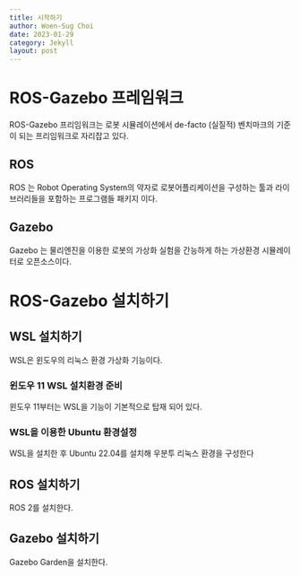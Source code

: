```yaml
---
title: 시작하기
author: Woen-Sug Choi
date: 2023-01-29
category: Jekyll
layout: post
---
```


# ROS-Gazebo 프레임워크
ROS-Gazebo 프리임워크는 로봇 시뮬레이션에서 de-facto (실질적) 벤치마크의 기준이 되는 프리임워크로 자리잡고 있다.


## ROS
ROS 는 Robot Operating System의 약자로 로봇어플리케이션을 구성하는 툴과 라이브러리들을 포함하는 프로그램들 패키지 이다.

## Gazebo
Gazebo 는 물리엔진을 이용한 로봇의 가상화 실험을 간능하게 하는 
가상환경 시뮬레이터로 오픈소스이다.

# ROS-Gazebo 설치하기

## WSL 설치하기
WSL은 윈도우의 리눅스 환경 가상화 기능이다.

### 윈도우 11 WSL 설치환경 준비
윈도우 11부터는 WSL을 기능이 기본적으로 탑재 되어 있다.

### WSL을 이용한 Ubuntu 환경설정
WSL을 설치한 후 Ubuntu 22.04를 설치해 우분투 리눅스 환경을 구성한다

## ROS 설치하기
ROS 2를 설치한다.

## Gazebo 설치하기
Gazebo Garden을 설치한다.


[1]: https://pages.github.com